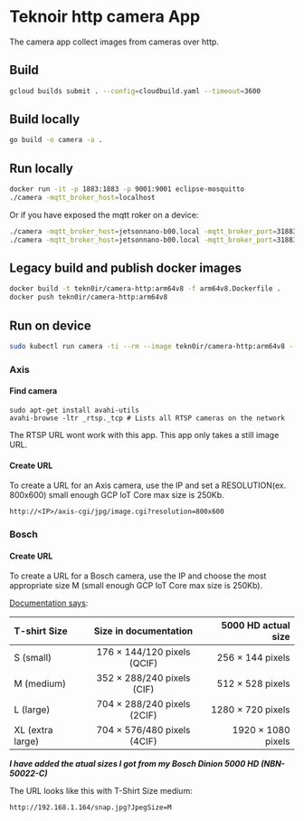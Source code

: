 # Teknoir http camera App
The camera app collect images from cameras over http.

## Build
```bash
gcloud builds submit . --config=cloudbuild.yaml --timeout=3600
```

## Build locally
```bash
go build -o camera -a .
```

## Run locally
```bash
docker run -it -p 1883:1883 -p 9001:9001 eclipse-mosquitto
./camera -mqtt_broker_host=localhost
```

Or if you have exposed the mqtt roker on a device:
```bash
./camera -mqtt_broker_host=jetsonnano-b00.local -mqtt_broker_port=31883 -base_url='http://192.168.1.137/axis-cgi/jpg/image.cgi?resolution=800x600' -auth_type=digest -user=root -password=Teknoir1
./camera -mqtt_broker_host=jetsonnano-b00.local -mqtt_broker_port=31883 -base_url='http://192.168.1.164/snap.jpg?JpegSize=M' -auth_type=digest -user=service -password='Teknoir1!'
```

## Legacy build and publish docker images
```bash
docker build -t tekn0ir/camera-http:arm64v8 -f arm64v8.Dockerfile .
docker push tekn0ir/camera-http:arm64v8
```

## Run on device
```bash
sudo kubectl run camera -ti --rm --image tekn0ir/camera-http:arm64v8 --generator=run-pod/v1 --overrides='{"spec":{"containers":[{"image":"tekn0ir/camera-http:arm64v8","name":"camera","command":["/bin/bash"],"tty":true,"stdin":true,"imagePullPolicy":"Always","env":[{"name":"BASE_URL","value":"http://192.168.3.101/axis-cgi/jpg/image.cgi?resolution=800x600"},{"name":"USERNAME","value":"root"},{"name":"PASSWORD","value":"teknoir"}]}]}}'
```

### Axis

#### Find camera
```
sudo apt-get install avahi-utils
avahi-browse -ltr _rtsp._tcp # Lists all RTSP cameras on the network
```
The RTSP URL wont work with this app.
This app only takes a still image URL.

#### Create URL
To create a URL for an Axis camera, use the IP and set a RESOLUTION(ex. 800x600) small enough GCP IoT Core max size is 250Kb.
```
http://<IP>/axis-cgi/jpg/image.cgi?resolution=800x600
```

### Bosch

#### Create URL
To create a URL for a Bosch camera, use the IP and choose the most appropriate size M (small enough GCP IoT Core max size is 250Kb).

[Documentation says](http://resource.boschsecurity.com/documents/Configuration_Note_enUS_1552286731.pdf): 

| T-shirt Size     | Size in documentation       | 5000 HD actual size |
| :---             | :----:                      |                ---: |
| S (small)        | 176 × 144/120 pixels (QCIF) | 256 × 144 pixels    |
| M (medium)       | 352 × 288/240 pixels (CIF)  | 512 × 528 pixels    |
| L (large)        | 704 × 288/240 pixels (2CIF) | 1280 × 720 pixels   |
| XL (extra large) | 704 × 576/480 pixels (4CIF) | 1920 × 1080 pixels  |
___I have added the atual sizes I got from my Bosch Dinion 5000 HD (NBN-50022-C)___

The URL looks like this with T-Shirt Size medium:
```
http://192.168.1.164/snap.jpg?JpegSize=M
```
